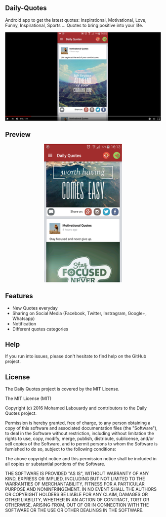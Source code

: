 ## Daily-Quotes
Android app to get the latest quotes: Inspirational, Motivational, Love, Funny, Inspirational, Sports ... Quotes to bring positive into your life.

[![The Daily Quotes](video.png)](https://www.youtube.com/watch?v=CbI8cPYZR7o "The Daily Quotes")

## Preview

<p align="center">
  <img src="screenshot.webp" width="50%">
</p>

## Features

- New Quotes everyday
- Sharing on Social Media (Facebook, Twitter, Instragram, Google+, Whatsapp)
- Notification
- Different quotes categories

## Help

If you run into issues, please don't hesitate to find help on the GitHub project.

## License

The Daily Quotes project is covered by the MIT License.

The MIT License (MIT)

Copyright (c) 2016 Mohamed Labouardy and contributors to the Daily Quotes project.

Permission is hereby granted, free of charge, to any person obtaining a copy of this software and associated documentation files (the "Software"), to deal in the Software without restriction, including without limitation the rights to use, copy, modify, merge, publish, distribute, sublicense, and/or sell copies of the Software, and to permit persons to whom the Software is furnished to do so, subject to the following conditions:

The above copyright notice and this permission notice shall be included in all copies or substantial portions of the Software.

THE SOFTWARE IS PROVIDED "AS IS", WITHOUT WARRANTY OF ANY KIND, EXPRESS OR IMPLIED, INCLUDING BUT NOT LIMITED TO THE WARRANTIES OF MERCHANTABILITY, FITNESS FOR A PARTICULAR PURPOSE AND NONINFRINGEMENT. IN NO EVENT SHALL THE AUTHORS OR COPYRIGHT HOLDERS BE LIABLE FOR ANY CLAIM, DAMAGES OR OTHER LIABILITY, WHETHER IN AN ACTION OF CONTRACT, TORT OR OTHERWISE, ARISING FROM, OUT OF OR IN CONNECTION WITH THE SOFTWARE OR THE USE OR OTHER DEALINGS IN THE SOFTWARE.
